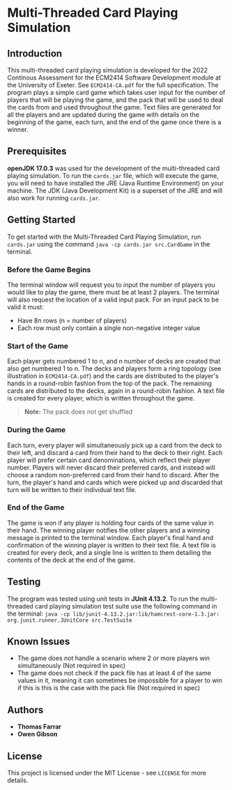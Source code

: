 
# Multi-Threaded Card Playing Simulation
## Introduction
This multi-threaded card playing simulation is developed for the 2022 Continous Assessment for the ECM2414 Software Development module at the University of Exeter. See `ECM2414-CA.pdf` for the full specification. The program plays a simple card game which takes user input for the number of players that will be playing the game, and the pack that will be used to deal the cards from and used throughout the game. Text files are generated for all the players and are updated during the game with details on the beginning of the game, each turn, and the end of the game once there is a winner.
## Prerequisites
**openJDK 17.0.3** was used for the development of the multi-threaded card playing simulation. To run the `cards.jar` file, which will execute the game, you will need to have installed the JRE (Java Runtime Environment) on your machine. The JDK (Java Development Kit) is a superset of the JRE and will also work for running `cards.jar`.
## Getting Started
To get started with the Multi-Threaded Card Playing Simulation, run `cards.jar` using the command `java -cp cards.jar src.CardGame` in the terminal.
### Before the Game Begins
The terminal window will request you to input the number of players you would like to play the game, there must be at least 2 players. 
The terminal will also request the location of a valid input pack. For an input pack to be valid it must:
* Have 8n rows (n = number of players)
* Each row must only contain a single non-negative integer value
### Start of the Game
Each player gets numbered 1 to n, and n number of decks are created that also get numbered 1 to n. The decks and players form a ring topology (see illustration in `ECM2414-CA.pdf`) and the cards are distributed to the player's hands in a round-robin fashion from the top of the pack. The remaining cards are distributed to the decks, again in a round-robin fashion. A text file is created for every player, which is written throughout the game.
>**Note:** The pack does not get shuffled
### During the Game
Each turn, every player will simultaneously pick up a card from the deck to their left, and discard a card from their hand to the deck to their right. Each player will prefer certain card denominations, which reflect their player number. Players will never discard their preferred cards, and instead will choose a random non-preferred card from their hand to discard. After the turn, the player's hand and cards which were picked up and discarded that turn will be written to their individual text file.
### End of the Game
The game is won if any player is holding four cards of the same value in their hand. The winning player notifies the other players and a winning message is printed to the terminal window. Each player's final hand and confirmation of the winning player is written to their text file. A text file is created for every deck, and a single line is written to them detailing the contents of the deck at the end of the game.
## Testing
The program was tested using unit tests in **JUnit 4.13.2**.
To run the multi-threaded card playing simulation test suite use the following command in the terminal:
`java -cp lib/junit-4.13.2.jar:lib/hamcrest-core-1.3.jar: org.junit.runner.JUnitCore src.TestSuite`
## Known Issues
* The game does not handle a scenario where 2 or more players win simultaneously (Not required in spec)
* The game does not check if the pack file has at least 4 of the same values in it, meaning it can sometimes be impossible for a player to win if this is this is the case with the pack file (Not required in spec)
## Authors
* **Thomas Farrar**
* **Owen Gibson**
## License
This project is licensed under the MIT License - see `LICENSE` for more details.